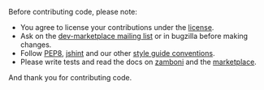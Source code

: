 Before contributing code, please note:

* You agree to license your contributions under the [license](https://github.com/mozilla/zamboni/blob/master/LICENSE).
* Ask on the [dev-marketplace mailing list](https://lists.mozilla.org/listinfo/dev-marketplace) or in bugzilla before making changes.
* Follow [PEP8](http://www.python.org/dev/peps/pep-0008/), [jshint](http://www.jshint.com/) and our other [style guide conventions](http://mozweb.readthedocs.org/en/latest/index.html).
* Please write tests and read the docs on [zamboni](http://zamboni.readthedocs.org/en/latest/) and the [marketplace](http://marketplace.readthedocs.org/en/latest/).

And thank you for contributing code.
